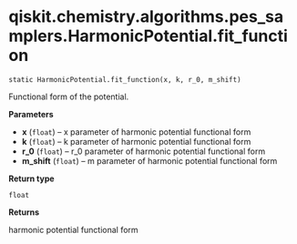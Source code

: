 # qiskit.chemistry.algorithms.pes\_samplers.HarmonicPotential.fit\_function

`static HarmonicPotential.fit_function(x, k, r_0, m_shift)`

Functional form of the potential.

**Parameters**

*   **x** (`float`) – x parameter of harmonic potential functional form
*   **k** (`float`) – k parameter of harmonic potential functional form
*   **r\_0** (`float`) – r\_0 parameter of harmonic potential functional form
*   **m\_shift** (`float`) – m parameter of harmonic potential functional form

**Return type**

`float`

**Returns**

harmonic potential functional form
